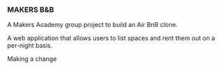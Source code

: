 ### MAKERS B&B

A Makers Academy group project to build an Air BnB clone.

A web application that allows users to list spaces and rent them out on a per-night basis.

Making a change
